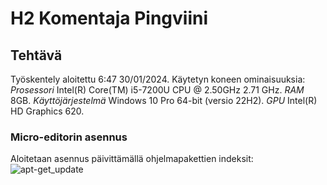 # H2 Komentaja Pingviini

## Tehtävä

Työskentely aloitettu 6:47 30/01/2024. Käytetyn koneen ominaisuuksia: *Prosessori* Intel(R) Core(TM) i5-7200U CPU @ 2.50GHz 2.71 GHz. *RAM* 8GB. *Käyttöjärjestelmä* Windows 10 Pro 64-bit (versio 22H2). *GPU* Intel(R) HD Graphics 620.

### Micro-editorin asennus

Aloitetaan asennus päivittämällä ohjelmapakettien indeksit:
![apt-get_update](H2Kuvat/Update)
  
